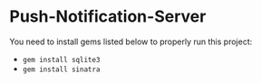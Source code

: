 Push-Notification-Server
========================

You need to install gems listed below to properly run this project:  
* `gem install sqlite3`
* `gem install sinatra`
